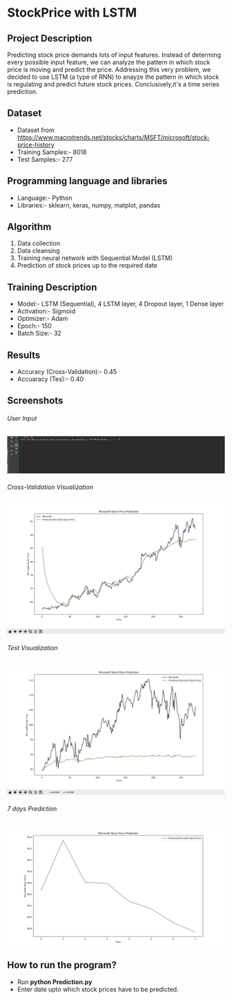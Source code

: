 # StockPrice with LSTM

## Project Description
Predicting stock price demands lots of input features. Instead of determing every possible input feature, we can analyze the pattern in which stock price is moving and predict the price. Addressing this very problem, we decided to use LSTM (a type of RNN) to anayze the pattern in which stock is regulating and predict future stock prices. Conclusively,it's a time series prediction.

## Dataset
* Dataset from https://www.macrotrends.net/stocks/charts/MSFT/microsoft/stock-price-history
* Training Samples:- 8018
* Test Samples:- 277

## Programming language and libraries
* Language:- Python
* Libraries:- sklearn, keras, numpy, matplot, pandas

## Algorithm
1. Data collection
2. Data cleansing
3. Training neural network with Sequential Model (LSTM)
4. Prediction of stock prices up to the required date

## Training Description
* Model:- LSTM (Sequential), 4 LSTM layer, 4 Dropout layer, 1 Dense layer
* Activation:- Sigmoid
* Optimizer:- Adam
* Epoch:- 150
* Batch Size:- 32

## Results

  - Accuracy (Cross-Validation):- 0.45 
  - Accuaracy (Tes):- 0.40

## Screenshots

###### User Input
![alt text](https://github.com/Scorpi35/StockPrice-LSTM/blob/master/Screenshots/User_Input.png)

###### Cross-Validation Visualization
![alt text](
https://github.com/Scorpi35/StockPrice-LSTM/blob/master/Screenshots/Cross-Validation%20Data%20Visualization.png)

###### Test Visualization
![alt text](https://github.com/Scorpi35/StockPrice-LSTM/blob/master/Screenshots/Test_Data_Visualization.png)

###### 7 days Prediction
![alt text](https://github.com/Scorpi35/StockPrice-LSTM/blob/master/Screenshots/7days_Prediction.png)


## How to run the program?
* Run **python Prediction.py**
* Enter date upto which stock prices have to be predicted.





